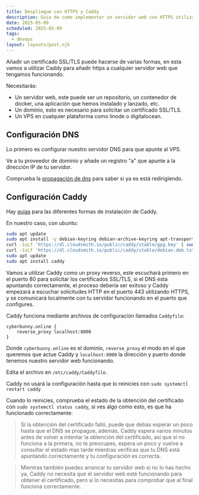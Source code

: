 ```yaml
---
title: Despliegue con HTTPS y Caddy
description: Guia de como implementar un servidor web con HTTPS utilizando Caddy.
date: 2025-05-09
scheduled: 2025-05-09
tags:
  - devops
layout: layouts/post.njk
---
```


Añadir un certificado SSL/TLS puede hacerse de varias formas, en esta vamos a utilizar Caddy para añadir https a cualquier servidor web que tengamos funcionando.

Necesitarás:

- Un servidor web, este puede ser un repositorio, un contenedor de docker, una aplicación que hemos instalado y lanzado, etc.
- Un dominio, esto es necesario para solicitar un certificado SSL/TLS.
- Un VPS en cualquier plataforma como linode o digitalocean.

## Configuración DNS

Lo primero es configurar nuestro servidor DNS para que apunte al VPS.

Ve a tu proveedor de dominio y añade un registro "a" que apunte a la dirección IP de tu servidor.

Comprueba la [propagación de dns](https://dnschecker.org/) para saber si ya es está redirigiendo.

## Configuración Caddy

Hay [guias](https://caddyserver.com/docs/install) para las diferentes formas de instalación de Caddy.

En nuestro caso, con ubuntu:

```bash
sudo apt update
sudo apt install -y debian-keyring debian-archive-keyring apt-transport-https curl
curl -1sLf 'https://dl.cloudsmith.io/public/caddy/stable/gpg.key' | sudo gpg --dearmor -o /usr/share/keyrings/caddy-stable-archive-keyring.gpg
curl -1sLf 'https://dl.cloudsmith.io/public/caddy/stable/debian.deb.txt' | sudo tee /etc/apt/sources.list.d/caddy-stable.list
sudo apt update
sudo apt install caddy
```

Vamos a utilizar Caddy como un proxy reverso, este escuchará primero en el puerto 80 para solicitar los certificados SSL/TLS, si el DNS esta apuntando correctamente, el proceso debería ser exitoso y Caddy empezará a escuchar solicitudes HTTP en el puerto 443 utilizando HTTPS, y se comunicará localmente con tu servidor funcionando en el puerto que configures.

Caddy funciona mediante archivos de configuración llamados `Caddyfile`:

```
cyberbunny.online {
    reverse_proxy localhost:8000
}
```

Donde `cyberbunny.online` es el dominio, `reverse_proxy` el modo en el que queremos que actue Caddy y `localhost:8000` la dirección y puerto donde tenemos nuestro servidor web funcionando.

Edita el archivo en `/etc/caddy/Caddyfile`.

Caddy no usará la configuración hasta que lo reinicies con `sudo systemctl restart caddy`

Cuando lo reinicies, comprueba el estado de la obtención del certificado con `sudo systemctl status caddy`, si ves algo como esto, es que ha funcionado correctamente:

> Si la obtención del certificado falló, puede que debas esperar un poco hasta que el DNS se propague, además, Caddy espera varios minutos antes de volver a intentar la obtención del certificado, así que si no funciona a la primera, no te preocupes, espera un poco y vuelve a consultar el estado mas tarde mientras verificas que tu DNS está apuntando correctamente y tu configuración es correcta.

> Mientras también puedes arrancar tu servidor web si no lo has hecho ya, Caddy no necesita que el servidor web esté funcionando para obtener el certificado, pero si lo necesitas para comprobar que al final funciona correctamente.

